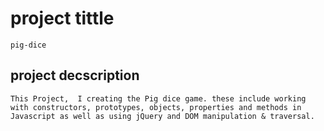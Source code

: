 # project tittle
```
pig-dice

```
## project decscription
```
This Project,  I creating the Pig dice game. these include working with constructors, prototypes, objects, properties and methods in Javascript as well as using jQuery and DOM manipulation & traversal.
